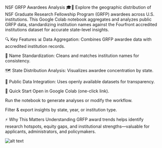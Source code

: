 NSF GRFP Awardees Analysis 🎓📍
Explore the geographic distribution of NSF Graduate Research Fellowship Program (GRFP) awardees across U.S. institutions. This Google Colab notebook aggregates and analyzes public GRFP data, standardizing institution names against the Fourfront accredited institutions dataset for accurate state-level insights.

🔍 Key Features
📊 Data Aggregation: Combines GRFP awardee data with accredited institution records.

🧹 Name Standardization: Cleans and matches institution names for consistency.

🗺️ State Distribution Analysis: Visualizes awardee concentration by state.

📂 Public Data Integration: Uses openly available datasets for transparency.

🚀 Quick Start
Open in Google Colab (one-click link).

Run the notebook to generate analyses or modify the workflow.

Filter & export insights by state, year, or institution type.

⚡️ Why This Matters
Understanding GRFP award trends helps identify research hotspots, equity gaps, and institutional strengths—valuable for applicants, administrators, and policymakers.

![alt text](https://github.com/user-attachments/assets/cc544207-0a02-4412-a43e-3802dfb1c1a8)
